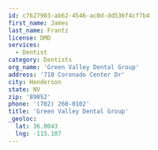 ```yaml
---
id: c7627903-ab62-4546-ac0d-dd536f4cf7b4
first_name: James
last_name: Frantz
license: DMD
services:
  - Dentist
category: Dentists
org_name: 'Green Valley Dental Group'
address: '710 Coronado Center Dr'
city: Henderson
state: NV
zip: '89052'
phone: '(702) 260-0102'
title: 'Green Valley Dental Group'
_geoloc:
  lat: 36.0043
  lng: -115.107
---
```

